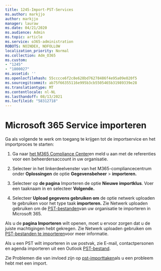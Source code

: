```yaml
---
title: 1245-Import-PST-Services
ms.author: markjjo
author: markjjo
manager: lauraw
ms.date: 04/21/2020
ms.audience: Admin
ms.topic: article
ms.service: o365-administration
ROBOTS: NOINDEX, NOFOLLOW
localization_priority: Normal
ms.collection: Adm_O365
ms.custom:
- "1245"
- "1800027"
ms.assetid: ''
ms.openlocfilehash: 55cccce6f2c8e628bd76278486f4e95a09e020f5
ms.sourcegitcommit: ab75f66355116e995b3cb5505465b31989339e28
ms.translationtype: MT
ms.contentlocale: nl-NL
ms.lasthandoff: 08/13/2021
ms.locfileid: "58312718"
---
```

# <a name="microsoft-365-import-service"></a>Microsoft 365 Service importeren

Ga als volgende te werk om toegang te krijgen tot de importservice en het importproces te starten:

1. Ga naar [het M365 Compliance Center](https://compliance.microsoft.com/)en meld u aan met de referenties voor een beheerdersaccount in uw organisatie.

1. Selecteer in het linkerdeelvenster van het M365-compliancecentrum onder **Oplossingen** de optie **Gegevensbeheer**  >  **importeren.**

1. Selecteer op **de pagina** Importeren de optie **Nieuwe importklus**. Voer een taaknaam in en selecteer **Volgende.**

1. Selecteer **Upload gegevens gebruiken om** de optie netwerk uploaden te gebruiken voor het type taak **importeren.** Zie Netwerk uploaden gebruiken om de [PST-bestanden](https://docs.microsoft.com/compliance/use-network-upload-to-import-pst-files)van uw organisatie te importeren in Microsoft 365.

Als u de **pagina Importeren** wilt openen, moet u ervoor zorgen dat u de juiste machtigingen hebt gekregen. Zie Netwerk uploaden gebruiken om [PST-bestanden te importeren](https://docs.microsoft.com/microsoft-365/compliance/importing-pst-files-to-office-365#using-network-upload-to-import-pst-files)voor meer informatie.

Als u een PST wilt importeren in uw postvak, zie E-mail, contactpersonen en agenda importeren uit een Outlook [PST-bestand](https://support.office.com/article/import-email-contacts-and-calendar-from-an-outlook-pst-file-431a8e9a-f99f-4d5f-ae48-ded54b3440ac).

Zie Problemen die van invloed zijn op [pst-importtaken](https://docs.microsoft.com/office365/troubleshoot/pst-import-service/issues-with-pst-import-job)als u een probleem hebt met een import.

